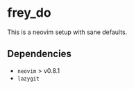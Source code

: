 # frey_do

This is a neovim setup with sane defaults.

## Dependencies

- `neovim` > v0.8.1
- `lazygit`
